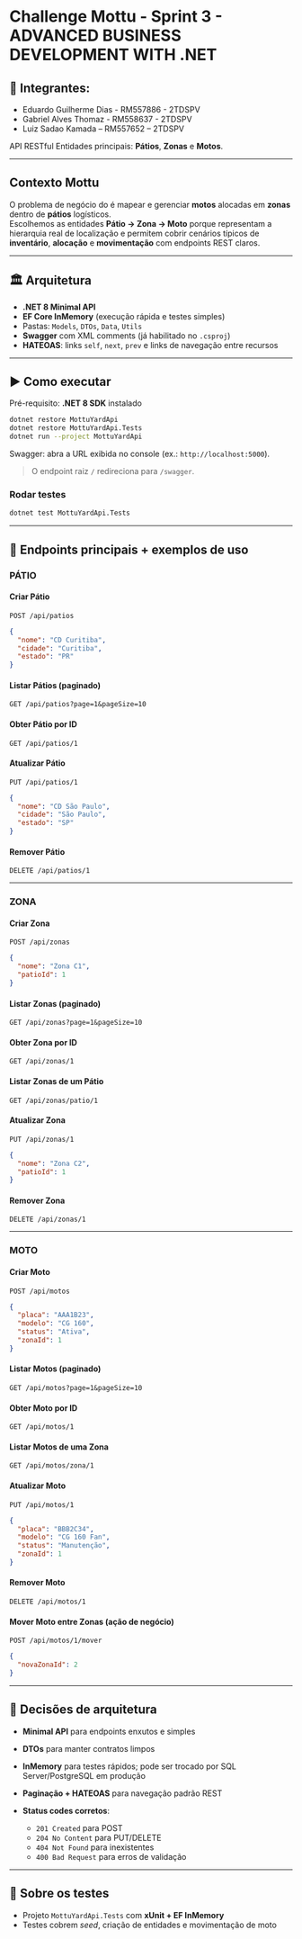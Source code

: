 # Challenge Mottu - Sprint 3 - ADVANCED BUSINESS DEVELOPMENT WITH .NET

## 👥 Integrantes:
- Eduardo Guilherme Dias - RM557886 - 2TDSPV
- Gabriel Alves Thomaz - RM558637 - 2TDSPV
- Luiz Sadao Kamada – RM557652 – 2TDSPV


API RESTful
Entidades principais: **Pátios**, **Zonas** e **Motos**.

---

## Contexto Mottu

O problema de negócio do é mapear e gerenciar **motos** alocadas em **zonas** dentro de **pátios** logísticos.  
Escolhemos as entidades **Pátio → Zona → Moto** porque representam a hierarquia real de localização e permitem cobrir cenários típicos de **inventário**, **alocação** e **movimentação** com endpoints REST claros.

---

## 🏛️ Arquitetura

- **.NET 8 Minimal API**
- **EF Core InMemory** (execução rápida e testes simples)
- Pastas: `Models`, `DTOs`, `Data`, `Utils`
- **Swagger** com XML comments (já habilitado no `.csproj`)
- **HATEOAS**: links `self`, `next`, `prev` e links de navegação entre recursos

---

## ▶️ Como executar

Pré-requisito: **.NET 8 SDK** instalado

```bash
dotnet restore MottuYardApi
dotnet restore MottuYardApi.Tests
dotnet run --project MottuYardApi
```
Swagger: abra a URL exibida no console (ex.: `http://localhost:5000`).

> O endpoint raiz `/` redireciona para `/swagger`.

### Rodar testes
```bash
dotnet test MottuYardApi.Tests
```

---

## 🧭 Endpoints principais + exemplos de uso

### **PÁTIO**

#### Criar Pátio

```
POST /api/patios
```

```json
{
  "nome": "CD Curitiba",
  "cidade": "Curitiba",
  "estado": "PR"
}
```

#### Listar Pátios (paginado)

```
GET /api/patios?page=1&pageSize=10
```

#### Obter Pátio por ID

```
GET /api/patios/1
```

#### Atualizar Pátio

```
PUT /api/patios/1
```

```json
{
  "nome": "CD São Paulo",
  "cidade": "São Paulo",
  "estado": "SP"
}
```

#### Remover Pátio

```
DELETE /api/patios/1
```

---

### **ZONA**

#### Criar Zona

```
POST /api/zonas
```

```json
{
  "nome": "Zona C1",
  "patioId": 1
}
```

#### Listar Zonas (paginado)

```
GET /api/zonas?page=1&pageSize=10
```

#### Obter Zona por ID

```
GET /api/zonas/1
```

#### Listar Zonas de um Pátio

```
GET /api/zonas/patio/1
```

#### Atualizar Zona

```
PUT /api/zonas/1
```

```json
{
  "nome": "Zona C2",
  "patioId": 1
}
```

#### Remover Zona

```
DELETE /api/zonas/1
```

---

### **MOTO**

#### Criar Moto

```
POST /api/motos
```

```json
{
  "placa": "AAA1B23",
  "modelo": "CG 160",
  "status": "Ativa",
  "zonaId": 1
}
```

#### Listar Motos (paginado)

```
GET /api/motos?page=1&pageSize=10
```

#### Obter Moto por ID

```
GET /api/motos/1
```

#### Listar Motos de uma Zona

```
GET /api/motos/zona/1
```

#### Atualizar Moto

```
PUT /api/motos/1
```

```json
{
  "placa": "BBB2C34",
  "modelo": "CG 160 Fan",
  "status": "Manutenção",
  "zonaId": 1
}
```

#### Remover Moto

```
DELETE /api/motos/1
```

#### Mover Moto entre Zonas (ação de negócio)

```
POST /api/motos/1/mover
```

```json
{
  "novaZonaId": 2
}
```

---


## 🔧 Decisões de arquitetura

* **Minimal API** para endpoints enxutos e simples
* **DTOs** para manter contratos limpos
* **InMemory** para testes rápidos; pode ser trocado por SQL Server/PostgreSQL em produção
* **Paginação + HATEOAS** para navegação padrão REST
* **Status codes corretos**:

  * `201 Created` para POST
  * `204 No Content` para PUT/DELETE
  * `404 Not Found` para inexistentes
  * `400 Bad Request` para erros de validação

---


## 🧪 Sobre os testes

- Projeto `MottuYardApi.Tests` com **xUnit + EF InMemory**
- Testes cobrem _seed_, criação de entidades e movimentação de moto
